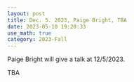 ```yaml
---
layout: post
title: Dec. 5. 2023, Paige Bright, TBA
date: 2023-05-10 19:20:33
use_math: true
category: 2023-Fall
---
```

 
Paige Bright will give a talk at 12/5/2023. 

<div>
TBA
</div>
